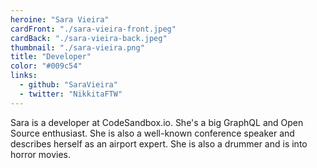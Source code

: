```yaml
---
heroine: "Sara Vieira"
cardFront: "./sara-vieira-front.jpeg"
cardBack: "./sara-vieira-back.jpeg"
thumbnail: "./sara-vieira.png"
title: "Developer"
color: "#009c54"
links:
  - github: "SaraVieira"
  - twitter: "NikkitaFTW"
---
```


Sara is a developer at CodeSandbox.io. She's a big GraphQL and Open Source enthusiast. She is also a well-known conference speaker and describes herself as an airport expert. She is also a drummer and is into horror movies.
